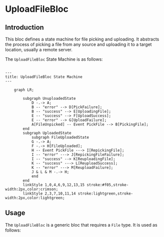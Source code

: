 <!-- Embed ./sample.svg here -->

# UploadFileBloc

## Introduction

This bloc defines a state machine for file picking and uploading. It abstracts the process of picking a file from any source and uploading it to a target location, usually a remote server. 

The `UploadFileBloc` State Machine is as follows:

```mermaid

---
title: UploadFileBloc State Machine
---

    graph LR;
        
        subgraph UnuploadedState
            D -.-> A;
            B -- "error" --> D[PickFailure];
            B -- "success" --> E[UploadingFile];
            E -- "success" --> F[UploadSuccess];
            E -- "error" --> G[UploadFailure];
            A[FileUnpicked] -- Event PickFile --> B[PickingFile];
        end
        subgraph UploadedState
            subgraph FileUploadedState
            G -.-> A;
            F -.-> H[FileUploaded];
            H -- Event PickFile ---> I[RepickingFile];
            I -- "error" ---> J[RepickingFileFailure];
            I -- "success" --> K[ReuploadingFile];
            K -- "success" ---> L[ReuploadSuccess];
            K -- "error" ---> M[ReuploadFailure];
            J & L & M -.-> H;
            end
        end
        linkStyle 1,0,4,6,9,12,13,15 stroke:#f05,stroke-width:2px,color:crimson;
        linkStyle 2,3,7,10,11,14 stroke:lightgreen,stroke-width:2px,color:lightgreen;
```


## Usage

The `UploadFileBloc` is a generic bloc that requires a `File` type. It is used as follows:

```dart